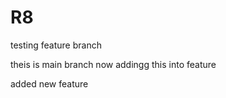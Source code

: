 # R8
testing feature branch 


theis is main branch now addingg this into feature


added new feature
